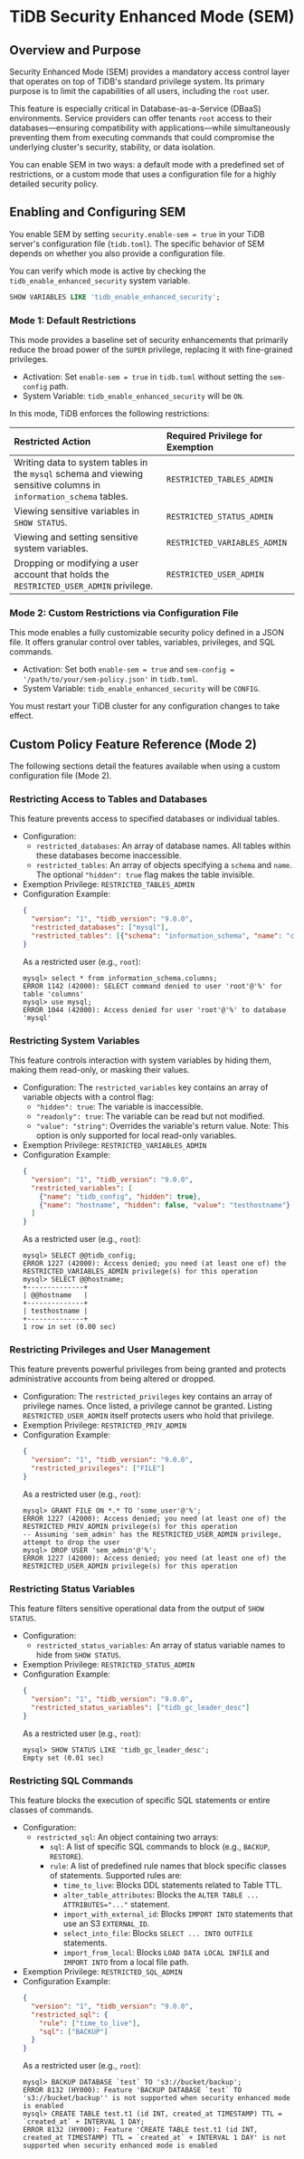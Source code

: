 # TiDB Security Enhanced Mode (SEM)

## Overview and Purpose

Security Enhanced Mode (SEM) provides a mandatory access control layer that operates on top of TiDB's standard privilege system. Its primary purpose is to limit the capabilities of all users, including the `root` user.

This feature is especially critical in Database-as-a-Service (DBaaS) environments. Service providers can offer tenants `root` access to their databases—ensuring compatibility with applications—while simultaneously preventing them from executing commands that could compromise the underlying cluster's security, stability, or data isolation.

You can enable SEM in two ways: a default mode with a predefined set of restrictions, or a custom mode that uses a configuration file for a highly detailed security policy.

## Enabling and Configuring SEM

You enable SEM by setting `security.enable-sem = true` in your TiDB server's configuration file (`tidb.toml`). The specific behavior of SEM depends on whether you also provide a configuration file.

You can verify which mode is active by checking the `tidb_enable_enhanced_security` system variable.

```sql
SHOW VARIABLES LIKE 'tidb_enable_enhanced_security';
```

### Mode 1: Default Restrictions

This mode provides a baseline set of security enhancements that primarily reduce the broad power of the `SUPER` privilege, replacing it with fine-grained privileges.

  * Activation: Set `enable-sem = true` in `tidb.toml` without setting the `sem-config` path.
  * System Variable: `tidb_enable_enhanced_security` will be `ON`.

In this mode, TiDB enforces the following restrictions:

| Restricted Action                                                                                             | Required Privilege for Exemption |
| :------------------------------------------------------------------------------------------------------------ | :------------------------------- |
| Writing data to system tables in the `mysql` schema and viewing sensitive columns in `information_schema` tables. | `RESTRICTED_TABLES_ADMIN`        |
| Viewing sensitive variables in `SHOW STATUS`.                                                                 | `RESTRICTED_STATUS_ADMIN`        |
| Viewing and setting sensitive system variables.                                                               | `RESTRICTED_VARIABLES_ADMIN`     |
| Dropping or modifying a user account that holds the `RESTRICTED_USER_ADMIN` privilege.                        | `RESTRICTED_USER_ADMIN`          |

### Mode 2: Custom Restrictions via Configuration File

This mode enables a fully customizable security policy defined in a JSON file. It offers granular control over tables, variables, privileges, and SQL commands.

  * Activation: Set both `enable-sem = true` and `sem-config = '/path/to/your/sem-policy.json'` in `tidb.toml`.
  * System Variable: `tidb_enable_enhanced_security` will be `CONFIG`.

You must restart your TiDB cluster for any configuration changes to take effect.

## Custom Policy Feature Reference (Mode 2)

The following sections detail the features available when using a custom configuration file (Mode 2).

### Restricting Access to Tables and Databases

This feature prevents access to specified databases or individual tables.

  * Configuration:
      * `restricted_databases`: An array of database names. All tables within these databases become inaccessible.
      * `restricted_tables`: An array of objects specifying a `schema` and `name`. The optional `"hidden": true` flag makes the table invisible.
  * Exemption Privilege: `RESTRICTED_TABLES_ADMIN`
  * Configuration Example:
    ```json
    {
      "version": "1", "tidb_version": "9.0.0",
      "restricted_databases": ["mysql"],
      "restricted_tables": [{"schema": "information_schema", "name": "columns", "hidden": true}]
    }
    ```
    As a restricted user (e.g., `root`):
    ```
    mysql> select * from information_schema.columns;
    ERROR 1142 (42000): SELECT command denied to user 'root'@'%' for table 'columns'
    mysql> use mysql;
    ERROR 1044 (42000): Access denied for user 'root'@'%' to database 'mysql'
    ```

### Restricting System Variables

This feature controls interaction with system variables by hiding them, making them read-only, or masking their values.

  * Configuration: The `restricted_variables` key contains an array of variable objects with a control flag:
      * `"hidden": true`: The variable is inaccessible.
      * `"readonly": true`: The variable can be read but not modified.
      * `"value": "string"`: Overrides the variable's return value. Note: This option is only supported for local read-only variables.
  * Exemption Privilege: `RESTRICTED_VARIABLES_ADMIN`
  * Configuration Example:
    ```json
    {
      "version": "1", "tidb_version": "9.0.0",
      "restricted_variables": [
        {"name": "tidb_config", "hidden": true},
        {"name": "hostname", "hidden": false, "value": "testhostname"}
      ]
    }
    ```
    As a restricted user (e.g., `root`):
    ```
    mysql> SELECT @@tidb_config;
    ERROR 1227 (42000): Access denied; you need (at least one of) the RESTRICTED_VARIABLES_ADMIN privilege(s) for this operation
    mysql> SELECT @@hostname;
    +--------------+
    | @@hostname   |
    +--------------+
    | testhostname |
    +--------------+
    1 row in set (0.00 sec)
    ```

### Restricting Privileges and User Management

This feature prevents powerful privileges from being granted and protects administrative accounts from being altered or dropped.

  * Configuration: The `restricted_privileges` key contains an array of privilege names. Once listed, a privilege cannot be granted. Listing `RESTRICTED_USER_ADMIN` itself protects users who hold that privilege.
  * Exemption Privilege: `RESTRICTED_PRIV_ADMIN`
  * Configuration Example:
    ```json
    {
      "version": "1", "tidb_version": "9.0.0",
      "restricted_privileges": ["FILE"]
    }
    ```
    As a restricted user (e.g., `root`):
    ```
    mysql> GRANT FILE ON *.* TO 'some_user'@'%';
    ERROR 1227 (42000): Access denied; you need (at least one of) the RESTRICTED_PRIV_ADMIN privilege(s) for this operation
    -- Assuming 'sem_admin' has the RESTRICTED_USER_ADMIN privilege, attempt to drop the user
    mysql> DROP USER 'sem_admin'@'%';
    ERROR 1227 (42000): Access denied; you need (at least one of) the RESTRICTED_USER_ADMIN privilege(s) for this operation
    ```

### Restricting Status Variables

This feature filters sensitive operational data from the output of `SHOW STATUS`.

  * Configuration:
      * `restricted_status_variables`: An array of status variable names to hide from `SHOW STATUS`.
  * Exemption Privilege: `RESTRICTED_STATUS_ADMIN`
  * Configuration Example:
    ```json
    {
      "version": "1", "tidb_version": "9.0.0",
      "restricted_status_variables": ["tidb_gc_leader_desc"]
    }
    ```
    As a restricted user (e.g., `root`):
    ```
    mysql> SHOW STATUS LIKE 'tidb_gc_leader_desc';
    Empty set (0.01 sec)
    ```

### Restricting SQL Commands

This feature blocks the execution of specific SQL statements or entire classes of commands.

  * Configuration:
      * `restricted_sql`: An object containing two arrays:
          * `sql`: A list of specific SQL commands to block (e.g., `BACKUP`, `RESTORE`).
          * `rule`: A list of predefined rule names that block specific classes of statements. Supported rules are:
              * `time_to_live`: Blocks DDL statements related to Table TTL.
              * `alter_table_attributes`: Blocks the `ALTER TABLE ... ATTRIBUTES="..."` statement.
              * `import_with_external_id`: Blocks `IMPORT INTO` statements that use an S3 `EXTERNAL_ID`.
              * `select_into_file`: Blocks `SELECT ... INTO OUTFILE` statements.
              * `import_from_local`: Blocks `LOAD DATA LOCAL INFILE` and `IMPORT INTO` from a local file path.
  * Exemption Privilege: `RESTRICTED_SQL_ADMIN`
  * Configuration Example:
    ```json
    {
      "version": "1", "tidb_version": "9.0.0",
      "restricted_sql": {
        "rule": ["time_to_live"],
        "sql": ["BACKUP"]
      }
    }
    ```
    As a restricted user (e.g., `root`):
    ```
    mysql> BACKUP DATABASE `test` TO 's3://bucket/backup';
    ERROR 8132 (HY000): Feature 'BACKUP DATABASE `test` TO 's3://bucket/backup'' is not supported when security enhanced mode is enabled
    mysql> CREATE TABLE test.t1 (id INT, created_at TIMESTAMP) TTL = `created_at` + INTERVAL 1 DAY;
    ERROR 8132 (HY000): Feature 'CREATE TABLE test.t1 (id INT, created_at TIMESTAMP) TTL = `created_at` + INTERVAL 1 DAY' is not supported when security enhanced mode is enabled
    ```
